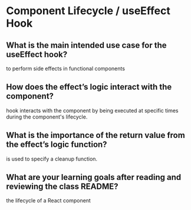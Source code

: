 # Component Lifecycle / useEffect Hook

## What is the main intended use case for the useEffect hook?

 to perform side effects in functional components

## How does the effect’s logic interact with the component?

 hook interacts with the component by being executed at specific times during the component's lifecycle.

## What is the importance of the return value from the effect’s logic function?

 is used to specify a cleanup function.

## What are your learning goals after reading and reviewing the class README?

 the lifecycle of a React component
